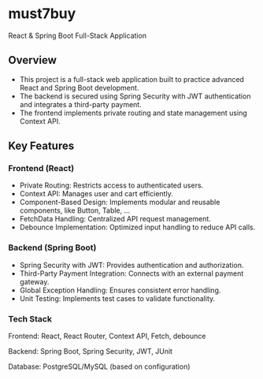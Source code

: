 # must7buy
React & Spring Boot Full-Stack Application

## Overview
* This project is a full-stack web application built to practice advanced React and Spring Boot development.  
* The backend is secured using Spring Security with JWT authentication and integrates a third-party payment.   
* The frontend implements private routing and state management using Context API.

## Key Features
### Frontend (React)
* Private Routing: Restricts access to authenticated users.
* Context API: Manages user and cart efficiently.
* Component-Based Design: Implements modular and reusable components, like Button, Table, ...
* FetchData Handling: Centralized API request management.
* Debounce Implementation: Optimized input handling to reduce API calls. 

### Backend (Spring Boot)
* Spring Security with JWT: Provides authentication and authorization.
* Third-Party Payment Integration: Connects with an external payment gateway.
* Global Exception Handling: Ensures consistent error handling.
* Unit Testing: Implements test cases to validate functionality.

### Tech Stack
Frontend: React, React Router, Context API, Fetch, debounce

Backend: Spring Boot, Spring Security, JWT, JUnit

Database: PostgreSQL/MySQL (based on configuration)
